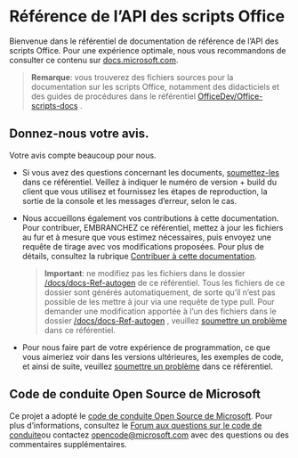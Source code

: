 # <a name="office-scripts-api-reference"></a>Référence de l’API des scripts Office

Bienvenue dans le référentiel de documentation de référence de l’API des scripts Office. Pour une expérience optimale, nous vous recommandons de consulter ce contenu sur [docs.microsoft.com](https://docs.microsoft.com/javascript/api/office-scripts/overview).

> **Remarque**: vous trouverez des fichiers sources pour la documentation sur les scripts Office, notamment des didacticiels et des guides de procédures dans le référentiel [OfficeDev/Office-scripts-docs](https://github.com/OfficeDev/office-scripts-docs) .

## <a name="give-us-your-feedback"></a>Donnez-nous votre avis.

Votre avis compte beaucoup pour nous.

* Si vous avez des questions concernant les documents, [soumettez-les](https://github.com/OfficeDev/office-scripts-docs-reference/issues) dans ce référentiel. Veillez à indiquer le numéro de version + build du client que vous utilisez et fournissez les étapes de reproduction, la sortie de la console et les messages d’erreur, selon le cas.

* Nous accueillons également vos contributions à cette documentation. Pour contribuer, EMBRANCHEZ ce référentiel, mettez à jour les fichiers au fur et à mesure que vous estimez nécessaires, puis envoyez une requête de tirage avec vos modifications proposées. Pour plus de détails, consultez la rubrique [Contribuer à cette documentation](Contributing.md).

    > **Important**: ne modifiez pas les fichiers dans le dossier [/docs/docs-Ref-autogen](https://github.com/OfficeDev/office-scripts-docs-reference/tree/master/docs/docs-ref-autogen) de ce référentiel. Tous les fichiers de ce dossier sont générés automatiquement, de sorte qu’il n’est pas possible de les mettre à jour via une requête de type pull. Pour demander une modification apportée à l’un des fichiers dans le dossier [/docs/docs-Ref-autogen](https://github.com/OfficeDev/office-scripts-docs-reference/tree/master/docs/docs-ref-autogen) , veuillez [soumettre un problème](https://github.com/OfficeDev/office-scripts-docs-reference/issues) dans ce référentiel.

* Pour nous faire part de votre expérience de programmation, ce que vous aimeriez voir dans les versions ultérieures, les exemples de code, et ainsi de suite, veuillez [soumettre un problème](https://github.com/OfficeDev/office-scripts-docs-reference/issues) dans ce référentiel.

## <a name="microsoft-open-source-code-of-conduct"></a>Code de conduite Open Source de Microsoft

Ce projet a adopté le [code de conduite Open Source de Microsoft](https://opensource.microsoft.com/codeofconduct/).
Pour plus d’informations, consultez le [Forum aux questions sur le code de conduite](https://opensource.microsoft.com/codeofconduct/faq/)ou contactez [opencode@microsoft.com](mailto:opencode@microsoft.com) avec des questions ou des commentaires supplémentaires.
